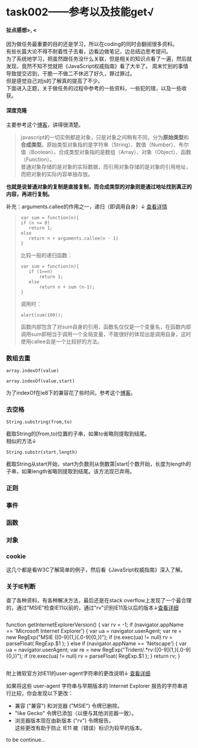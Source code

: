 # task002——参考以及技能get√

#### 扯点感想>, <
因为做任务最重要的目的还是学习，所以在coding的同时会翻阅很多资料。       
有些长篇大论不得不耐着性子去看，边看边做笔记，边总结边思考提问。    
为了系统地学习，把虽然跟任务没什么关联，但是相关的知识点看了一遍，然后就发现，竟然不知不觉就把《JavaScript权威指南》看了大半了。 
周末忙别的事情导致提交迟到，干脆一不做二不休迟了好久，罪过罪过。    
但是感觉自己对js的了解真的提高了不少。    
下面进入正题，关于做任务的过程中参考的一些资料，一些犯的错，以及一些收获。


#### 深度克隆
主要参考这个[博客](http://qianduanblog.com/post/js-learning-30-object-clone-copy.html)，讲得很清楚。  
>javascript的一切实例都是对象，只是对象之间稍有不同，分为**原始类型**和**合成类型**。原始类型对象指的是字符串（String）、数值（Number）、布尔值（Boolean），合成类型对象指的是数组（Array）、对象（Object）、函数（Function）。  
>普通对象存储的是对象的实际数据，而引用对象存储的是对象的引用地址，而把对象的实际内容单独存放。    

**也就是说普通对象的复制是直接复制，而合成类型的对象则是通过地址找到真正的内容，再进行复制。**   

  
补充：arguments.callee的作用之一，递归（即调用自身）↓ [查看详情](http://www.cnblogs.com/fullhouse/archive/2011/07/17/2108710.html)    

>```
>var sum = function(n){  
>if (n <= 0)  
>    return 1;  
>else  
>    return n + arguments.callee(n - 1)  
>}  
>```
>比较一般的递归函数：
>```
>var sum = function(n){  
>    if (1==n) 
>        return 1;  
>    else 
>        return n + sum (n-1);  
>}  
>```
>调用时：  
>```
>alert(sum(100));  
>```  
>函数内部包含了对sum自身的引用，函数名仅仅是一个变量名，在函数内部调用sum即相当于调用一个全局变量，不能很好的体现出是调用自身，这时使用callee会是一个比较好的方法。  

### 数组去重
```
array.indexOf(value)
```
```
array.indexOf(value,start)
```
为了indexOf在ie8下的兼容花了些时间，参考这个[博客](http://blog.csdn.net/xb12369/article/details/20922301)。   

### 去空格
```
String.substring(from,to)
```
截取String的[from,to)位置的子串，如果to省略则提取到结尾。  
相似的方法↓      
```
String.substr(start,length)
```
截取String从start开始，start为负数则从倒数第|start|个数开始，长度为length的子串，如果length省略则提取到结尾。该方法现已弃用。    
### 正则
### 事件
### 函数
### 对象
### cookie
这几个都是看W3C了解简单的例子，然后看《JavaSript权威指南》深入了解。    

### 关于IE判断
查了各种资料，有各种解决方法，最后还是在stack overflow上发现了一个最合理的，通过"MSIE"检查IE11以前的，通过"rv"识别IE11及以后的版本↓[查看详细]()
>```
function getInternetExplorerVersion()
{
  var rv = -1;
  if (navigator.appName == 'Microsoft Internet Explorer')
  {
    var ua = navigator.userAgent;
    var re  = new RegExp("MSIE ([0-9]{1,}[\.0-9]{0,})");
    if (re.exec(ua) != null)
      rv = parseFloat( RegExp.$1 );
  }
  else if (navigator.appName == 'Netscape')
  {
    var ua = navigator.userAgent;
    var re  = new RegExp("Trident/.*rv:([0-9]{1,}[\.0-9]{0,})");
    if (re.exec(ua) != null)
      rv = parseFloat( RegExp.$1 );
  }
  return rv;
}
>```

附上微软官方对IE11的user-agent字符串的更改说明↓ [查看详细](https://msdn.microsoft.com/library/bg182625(v=vs.110).aspx)

>
如果将这些 user-agent 字符串与早期版本的 Internet Explorer 报告的字符串进行比较，你会发现以下更改：    
* 兼容 ("兼容") 和浏览器 ("MSIE") 令牌已删除。
* "like Gecko" 令牌已添加（以便与其他浏览器一致）。
* 浏览器版本现在由新版本 ("rv") 令牌报告。  
这些更改有助于防止 IE11 被（错误）标识为较早的版本。
>



to be continue...
